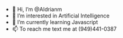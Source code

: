 - 👋 Hi, I’m @AIdrianm
- 👀 I’m interested in Artificial Intelligence
- 🌱 I’m currently learning Javascript
- 📫 To reach me text me at (949)441-0387


